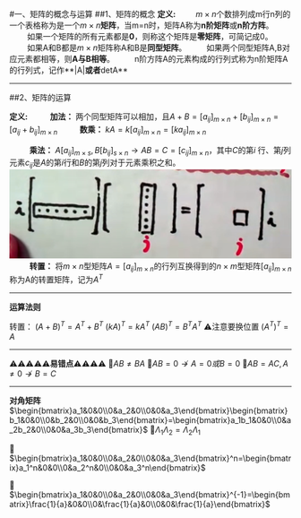 #一、矩阵的概念与运算
##1、矩阵的概念
**定义:** 
$\qquad$$m\times n$个数排列成m行n列的一个表格称为是一个$m\times n$**矩阵**，当m=n时，矩阵A称为**n阶矩阵**或**n阶方阵**。
$\qquad$如果一个矩阵的所有元素都是**0**，则称这个矩阵是**零矩阵**，可简记成$0$。
$\qquad$如果A和B都是$m\times n$矩阵称A和B是**同型矩阵**。
$\qquad$如果两个同型矩阵A,B对应元素都相等，则**A与B相等**。
$\qquad$n阶方阵A的元素构成的行列式称为n阶矩阵A的行列式，记作**|A|**或者**detA**

****

##2、矩阵的运算

**定义:**
$\qquad$ **加法：** 两个同型矩阵可以相加，且$A+B=[a_{ij}]_{m\times n}+[b_{ij}]_{m\times n}=[a_{ij}+b_{ij}]_{m\times n}$
$\qquad$ **数乘：** $kA=k[a_{ij}]_{m\times n}=[ka_{ij}]_{m\times n}$

$\qquad$ **乘法：** $A[a_{ij}]_{m\times s},B[b_{ij}]_{s\times n}\rightarrow AB=C=[c_{ij}]_{m\times n}$，其中$C$的第$i$
行、第$j$列元素$c_{ij}$是$A$的第$i$行和$B$的第$j$列对于元素乘积之和。
![](2021-05-13-20-51-59.png)
$\qquad$ **转置：** 将$m\times n$型矩阵$A=[a_{ij}]_{m\times n}$的行列互换得到的$n\times m$型矩阵$[a_{ij}]_{m\times n}$称为A的转置矩阵，记为$A^T$

****

**运算法则**

转置：
$(A+B)^T=A^T+B^T$
$(kA)^T=kA^T$
$(AB)^T=B^TA^T$  ⚠️注意要换位置
$(A^T)^T=A$

****

⚠️⚠️⚠️⚠️⚠️**易错点**⚠️⚠️⚠️⚠️
🥇$AB\ne BA$
🥈$AB=0 \nrightarrow A=0或B=0$
🥉$AB=AC,A\ne 0\nrightarrow B=C$

****

**对角矩阵**
$\begin{bmatrix}a_1&0&0\\0&a_2&0\\0&0&a_3\end{bmatrix}\begin{bmatrix}b_1&0&0\\0&b_2&0\\0&0&b_3\end{bmatrix}=\begin{bmatrix}a_1b_1&0&0\\0&a_2b_2&0\\0&0&a_3b_3\end{bmatrix}$
🥇$\Lambda_1\Lambda_2=\Lambda_2\Lambda_1$

🥈$\begin{bmatrix}a_1&0&0\\0&a_2&0\\0&0&a_3\end{bmatrix}^n=\begin{bmatrix}a_1^n&0&0\\0&a_2^n&0\\0&0&a_3^n\end{bmatrix}$

🥉$\begin{bmatrix}a_1&0&0\\0&a_2&0\\0&0&a_3\end{bmatrix}^{-1}=\begin{bmatrix}\frac{1}{a}&0&0\\0&\frac{1}{a}&0\\0&0&\frac{1}{a}\end{bmatrix}$